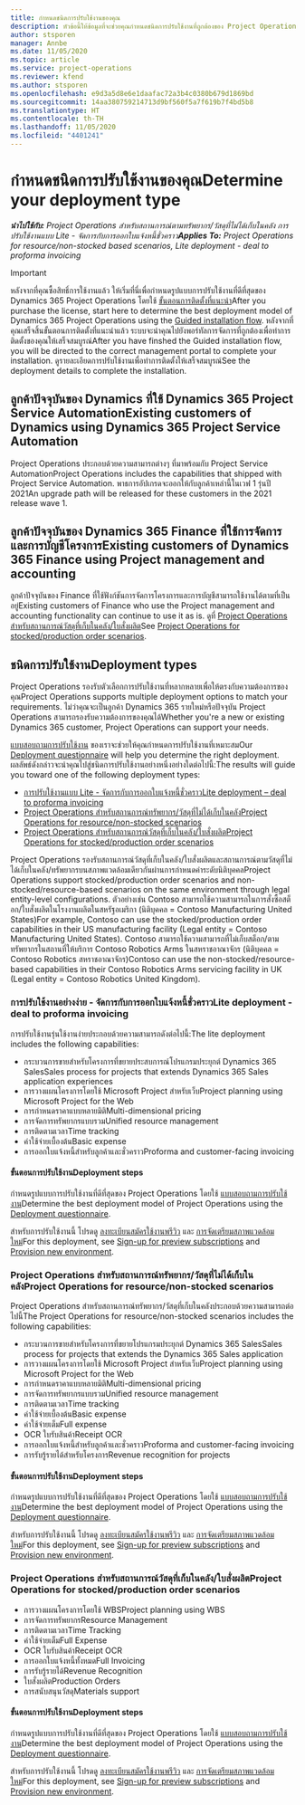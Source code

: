 ```yaml
---
title: กำหนดชนิดการปรับใช้งานของคุณ
description: หัวข้อนี้ให้ข้อมูลที่จะช่วยคุณกำหนดชนิดการปรับใช้งานที่ถูกต้องของ Project Operations สำหรับบริษัทของคุณ
author: stsporen
manager: Annbe
ms.date: 11/05/2020
ms.topic: article
ms.service: project-operations
ms.reviewer: kfend
ms.author: stsporen
ms.openlocfilehash: e9d3a5d8e6e1daafac72a3b4c0380b679d1869bd
ms.sourcegitcommit: 14aa380759214713d9bf560f5a7f619b7f4bd5b8
ms.translationtype: HT
ms.contentlocale: th-TH
ms.lasthandoff: 11/05/2020
ms.locfileid: "4401241"
---
```

# <a name="determine-your-deployment-type"></a><span data-ttu-id="0b06a-103">กำหนดชนิดการปรับใช้งานของคุณ</span><span class="sxs-lookup"><span data-stu-id="0b06a-103">Determine your deployment type</span></span>

<span data-ttu-id="0b06a-104">_**นำไปใช้กับ:** Project Operations สำหรับสถานการณ์ตามทรัพยากร/วัสดุที่ไม่ได้เก็บในคลัง การปรับใช้งานแบบ Lite - จัดการกับการออกใบแจ้งหนี้ชั่วคราว_</span><span class="sxs-lookup"><span data-stu-id="0b06a-104">_**Applies To:** Project Operations for resource/non-stocked based scenarios, Lite deployment - deal to proforma invoicing_</span></span>

> [!IMPORTANT]
> <span data-ttu-id="0b06a-105">หลังจากที่คุณซื้อสิทธิ์การใช้งานแล้ว ให้เริ่มที่นี่เพื่อกำหนดรูปแบบการปรับใช้งานที่ดีที่สุดของ Dynamics 365 Project Operations โดยใช้ [ขั้นตอนการติดตั้งที่แนะนำ](https://aka.ms/provisionprojectoperations)</span><span class="sxs-lookup"><span data-stu-id="0b06a-105">After you purchase the license, start here to determine the best deployment model of Dynamics 365 Project Operations using the [Guided installation flow](https://aka.ms/provisionprojectoperations).</span></span>
> <span data-ttu-id="0b06a-106">หลังจากที่คุณเสร็จสิ้นขั้นตอนการติดตั้งที่แนะนำแล้ว ระบบจะนำคุณไปยังพอร์ทัลการจัดการที่ถูกต้องเพื่อทำการติดตั้งของคุณให้เสร็จสมบูรณ์</span><span class="sxs-lookup"><span data-stu-id="0b06a-106">After you have finshed the Guided installation flow, you will be directed to the correct management portal to complete your installation.</span></span> <span data-ttu-id="0b06a-107">ดูรายละเอียดการปรับใช้งานเพื่อทำการติดตั้งให้เสร็จสมบูรณ์</span><span class="sxs-lookup"><span data-stu-id="0b06a-107">See the deployment details to complete the installation.</span></span>


## <a name="existing-customers-of-dynamics-using-dynamics-365-project-service-automation"></a><span data-ttu-id="0b06a-108">ลูกค้าปัจจุบันของ Dynamics ที่ใช้ Dynamics 365 Project Service Automation</span><span class="sxs-lookup"><span data-stu-id="0b06a-108">Existing customers of Dynamics using Dynamics 365 Project Service Automation</span></span>
<span data-ttu-id="0b06a-109">Project Operations ประกอบด้วยความสามารถต่างๆ ที่มาพร้อมกับ Project Service Automation</span><span class="sxs-lookup"><span data-stu-id="0b06a-109">Project Operations includes the capabilities that shipped with Project Service Automation.</span></span> <span data-ttu-id="0b06a-110">พาธการอัปเกรดจะออกให้กับลูกค้าเหล่านี้ในเวฟ 1 รุ่นปี 2021</span><span class="sxs-lookup"><span data-stu-id="0b06a-110">An upgrade path will be released for these customers in the 2021 release wave 1.</span></span>

## <a name="existing-customers-of-dynamics-365-finance-using-project-management-and-accounting"></a><span data-ttu-id="0b06a-111">ลูกค้าปัจจุบันของ Dynamics 365 Finance ที่ใช้การจัดการและการบัญชีโครงการ</span><span class="sxs-lookup"><span data-stu-id="0b06a-111">Existing customers of Dynamics 365 Finance using Project management and accounting</span></span> 

<span data-ttu-id="0b06a-112">ลูกค้าปัจจุบันของ Finance ที่ใช้ฟังก์ชันการจัดการโครงการและการบัญชีสามารถใช้งานได้ตามที่เป็นอยู่</span><span class="sxs-lookup"><span data-stu-id="0b06a-112">Existing customers of Finance who use the Project management and accounting functionality can continue to use it as is.</span></span> <span data-ttu-id="0b06a-113">ดูที่ [Project Operations สำหรับสถานการณ์วัสดุที่เก็บในคลัง/ใบสั่งผลิต](#pma)</span><span class="sxs-lookup"><span data-stu-id="0b06a-113">See [Project Operations for stocked/production order scenarios](#pma).</span></span>


## <a name="deployment-types"></a><span data-ttu-id="0b06a-114">ชนิดการปรับใช้งาน</span><span class="sxs-lookup"><span data-stu-id="0b06a-114">Deployment types</span></span>
<span data-ttu-id="0b06a-115">Project Operations รองรับตัวเลือกการปรับใช้งานที่หลากหลายเพื่อให้ตรงกับความต้องการของคุณ</span><span class="sxs-lookup"><span data-stu-id="0b06a-115">Project Operations supports multiple deployment options to match your requirements.</span></span> <span data-ttu-id="0b06a-116">ไม่ว่าคุณจะเป็นลูกค้า Dynamics 365 รายใหม่หรือปัจจุบัน Project Operations สามารถรองรับความต้องการของคุณได้</span><span class="sxs-lookup"><span data-stu-id="0b06a-116">Whether you're a new or existing Dynamics 365 customer, Project Operations can support your needs.</span></span>

<span data-ttu-id="0b06a-117">[แบบสอบถามการปรับใช้งาน](https://aka.ms/provisionprojectoperations) ของเราจะช่วยให้คุณกำหนดการปรับใช้งานที่เหมาะสม</span><span class="sxs-lookup"><span data-stu-id="0b06a-117">Our [Deployment questionnaire](https://aka.ms/provisionprojectoperations) will help you determine the right deployment.</span></span> <span data-ttu-id="0b06a-118">ผลลัพธ์ดังกล่าวจะนำคุณไปสู่ชนิดการปรับใช้งานอย่างหนึ่งอย่างใดต่อไปนี้:</span><span class="sxs-lookup"><span data-stu-id="0b06a-118">The results will guide you toward one of the following deployment types:</span></span>

- [<span data-ttu-id="0b06a-119">การปรับใช้งานแบบ Lite - จัดการกับการออกใบแจ้งหนี้ชั่วคราว</span><span class="sxs-lookup"><span data-stu-id="0b06a-119">Lite deployment – deal to proforma invoicing</span></span>](#lite)
- [<span data-ttu-id="0b06a-120">Project Operations สำหรับสถานการณ์ทรัพยากร/วัสดุที่ไม่ได้เก็บในคลัง</span><span class="sxs-lookup"><span data-stu-id="0b06a-120">Project Operations for resource/non-stocked scenarios</span></span>](#integrated)
- [<span data-ttu-id="0b06a-121">Project Operations สำหรับสถานการณ์วัสดุที่เก็บในคลัง/ใบสั่งผลิต</span><span class="sxs-lookup"><span data-stu-id="0b06a-121">Project Operations for stocked/production order scenarios</span></span>](#pma)

<span data-ttu-id="0b06a-122">Project Operations รองรับสถานการณ์วัสดุที่เก็บในคลัง/ใบสั่งผลิตและสถานการณ์ตามวัสดุที่ไม่ได้เก็บในคลัง/ทรัพยากรบนสภาพแวดล้อมเดียวกันผ่านการกำหนดค่าระดับนิติบุคคล</span><span class="sxs-lookup"><span data-stu-id="0b06a-122">Project Operations support stocked/production order scenarios and non-stocked/resource-based scenarios on the same environment through legal entity-level configurations.</span></span> <span data-ttu-id="0b06a-123">ตัวอย่างเช่น Contoso สามารถใช้ความสามารถในการสั่งซื้อสต็อก/ใบสั่งผลิตในโรงงานผลิตในสหรัฐอเมริกา (นิติบุคคล = Contoso Manufacturing United States)</span><span class="sxs-lookup"><span data-stu-id="0b06a-123">For example, Contoso can use the stocked/production order capabilities in their US manufacturing facility (Legal entity = Contoso Manufacturing United States).</span></span> <span data-ttu-id="0b06a-124">Contoso สามารถใช้ความสามารถที่ไม่เก็บสต็อก/ตามทรัพยากรในสถานที่ให้บริการ Contoso Robotics Arms ในสหราชอาณาจักร (นิติบุคคล = Contoso Robotics สหราชอาณาจักร)</span><span class="sxs-lookup"><span data-stu-id="0b06a-124">Contoso can use the non-stocked/resource-based capabilities in their Contoso Robotics Arms servicing facility in UK (Legal entity = Contoso Robotics United Kingdom).</span></span>

### <a name="lite-deployment---deal-to-proforma-invoicing"></a><a  name="lite"></a><span data-ttu-id="0b06a-125">การปรับใช้งานอย่างง่าย - จัดการกับการออกใบแจ้งหนี้ชั่วคราว</span><span class="sxs-lookup"><span data-stu-id="0b06a-125">Lite deployment - deal to proforma invoicing</span></span>

<span data-ttu-id="0b06a-126">การปรับใช้งานรุ่นใช้งานง่ายประกอบด้วยความสามารถดังต่อไปนี้:</span><span class="sxs-lookup"><span data-stu-id="0b06a-126">The lite deployment includes the following capabilities:</span></span>

- <span data-ttu-id="0b06a-127">กระบวนการขายสำหรับโครงการที่ขยายประสบการณ์โปรแกรมประยุกต์ Dynamics 365 Sales</span><span class="sxs-lookup"><span data-stu-id="0b06a-127">Sales process for projects that extends Dynamics 365 Sales application experiences</span></span>
- <span data-ttu-id="0b06a-128">การวางแผนโครงการโดยใช้ Microsoft Project สำหรับเว็บ</span><span class="sxs-lookup"><span data-stu-id="0b06a-128">Project planning using Microsoft Project for the Web</span></span>
- <span data-ttu-id="0b06a-129">การกำหนดราคาแบบหลายมิติ</span><span class="sxs-lookup"><span data-stu-id="0b06a-129">Multi-dimensional pricing</span></span>
- <span data-ttu-id="0b06a-130">การจัดการทรัพยากรแบบรวม</span><span class="sxs-lookup"><span data-stu-id="0b06a-130">Unified resource management</span></span>
- <span data-ttu-id="0b06a-131">การติดตามเวลา</span><span class="sxs-lookup"><span data-stu-id="0b06a-131">Time tracking</span></span>
- <span data-ttu-id="0b06a-132">ค่าใช้จ่ายเบื้องต้น</span><span class="sxs-lookup"><span data-stu-id="0b06a-132">Basic expense</span></span>
- <span data-ttu-id="0b06a-133">การออกใบแจ้งหนี้สำหรับลูกค้าและชั่วคราว</span><span class="sxs-lookup"><span data-stu-id="0b06a-133">Proforma and customer-facing invoicing</span></span> 

#### <a name="deployment-steps"></a><span data-ttu-id="0b06a-134">ขั้นตอนการปรับใช้งาน</span><span class="sxs-lookup"><span data-stu-id="0b06a-134">Deployment steps</span></span>
<span data-ttu-id="0b06a-135">กำหนดรูปแบบการปรับใช้งานที่ดีที่สุดของ Project Operations โดยใช้ [แบบสอบถามการปรับใช้งาน](https://aka.ms/provisionprojectoperations)</span><span class="sxs-lookup"><span data-stu-id="0b06a-135">Determine the best deployment model of Project Operations using the [Deployment questionnaire](https://aka.ms/provisionprojectoperations).</span></span>

<span data-ttu-id="0b06a-136">สำหรับการปรับใช้งานนี้ โปรดดู [ลงทะเบียนสมัครใช้งานพรีวิว](lite-preview-subscription-sign-up.md) และ [การจัดเตรียมสภาพแวดล้อมใหม่](lite-deployment.md)</span><span class="sxs-lookup"><span data-stu-id="0b06a-136">For this deployment, see [Sign-up for preview subscriptions](lite-preview-subscription-sign-up.md) and [Provision new environment](lite-deployment.md).</span></span> 


### <a name="project-operations-for-resourcenon-stocked-scenarios"></a><a name="integrated"></a><span data-ttu-id="0b06a-137">Project Operations สำหรับสถานการณ์ทรัพยากร/วัสดุที่ไม่ได้เก็บในคลัง</span><span class="sxs-lookup"><span data-stu-id="0b06a-137">Project Operations for resource/non-stocked scenarios</span></span>
<span data-ttu-id="0b06a-138">Project Operations สำหรับสถานการณ์ทรัพยากร/วัสดุที่เก็บในคลังประกอบด้วยความสามารถต่อไปนี้</span><span class="sxs-lookup"><span data-stu-id="0b06a-138">The Project Operations for resource/non-stocked scenarios includes the following capabilities:</span></span>
 
- <span data-ttu-id="0b06a-139">กระบวนการขายสำหรับโครงการที่ขยายโปรแกรมประยุกต์ Dynamics 365 Sales</span><span class="sxs-lookup"><span data-stu-id="0b06a-139">Sales process for projects that extends the Dynamics 365 Sales application</span></span>
- <span data-ttu-id="0b06a-140">การวางแผนโครงการโดยใช้ Microsoft Project สำหรับเว็บ</span><span class="sxs-lookup"><span data-stu-id="0b06a-140">Project planning using Microsoft Project for the Web</span></span>
- <span data-ttu-id="0b06a-141">การกำหนดราคาแบบหลายมิติ</span><span class="sxs-lookup"><span data-stu-id="0b06a-141">Multi-dimensional pricing</span></span>
- <span data-ttu-id="0b06a-142">การจัดการทรัพยากรแบบรวม</span><span class="sxs-lookup"><span data-stu-id="0b06a-142">Unified resource management</span></span>
- <span data-ttu-id="0b06a-143">การติดตามเวลา</span><span class="sxs-lookup"><span data-stu-id="0b06a-143">Time tracking</span></span>
- <span data-ttu-id="0b06a-144">ค่าใช้จ่ายเบื้องต้น</span><span class="sxs-lookup"><span data-stu-id="0b06a-144">Basic expense</span></span>
- <span data-ttu-id="0b06a-145">ค่าใช้จ่ายเต็ม</span><span class="sxs-lookup"><span data-stu-id="0b06a-145">Full expense</span></span>
- <span data-ttu-id="0b06a-146">OCR ใบรับสินค้า</span><span class="sxs-lookup"><span data-stu-id="0b06a-146">Receipt OCR</span></span>
- <span data-ttu-id="0b06a-147">การออกใบแจ้งหนี้สำหรับลูกค้าและชั่วคราว</span><span class="sxs-lookup"><span data-stu-id="0b06a-147">Proforma and customer-facing invoicing</span></span> 
- <span data-ttu-id="0b06a-148">การรับรู้รายได้สำหรับโครงการ</span><span class="sxs-lookup"><span data-stu-id="0b06a-148">Revenue recognition for projects</span></span>

#### <a name="deployment-steps"></a><span data-ttu-id="0b06a-149">ขั้นตอนการปรับใช้งาน</span><span class="sxs-lookup"><span data-stu-id="0b06a-149">Deployment steps</span></span>
<span data-ttu-id="0b06a-150">กำหนดรูปแบบการปรับใช้งานที่ดีที่สุดของ Project Operations โดยใช้ [แบบสอบถามการปรับใช้งาน](https://aka.ms/provisionprojectoperations)</span><span class="sxs-lookup"><span data-stu-id="0b06a-150">Determine the best deployment model of Project Operations using the [Deployment questionnaire](https://aka.ms/provisionprojectoperations).</span></span>

<span data-ttu-id="0b06a-151">สำหรับการปรับใช้งานนี้ โปรดดู [ลงทะเบียนสมัครใช้งานพรีวิว](resource-sign-up-preview-subscription.md) และ [การจัดเตรียมสภาพแวดล้อมใหม่](resource-provision-new-environment.md)</span><span class="sxs-lookup"><span data-stu-id="0b06a-151">For this deployment, see [Sign-up for preview subscriptions](resource-sign-up-preview-subscription.md) and [Provision new environment](resource-provision-new-environment.md).</span></span> 


### <a name="project-operations-for-stockedproduction-order-scenarios"></a><a name="pma"></a><span data-ttu-id="0b06a-152">Project Operations สำหรับสถานการณ์วัสดุที่เก็บในคลัง/ใบสั่งผลิต</span><span class="sxs-lookup"><span data-stu-id="0b06a-152">Project Operations for stocked/production order scenarios</span></span>

- <span data-ttu-id="0b06a-153">การวางแผนโครงการโดยใช้ WBS</span><span class="sxs-lookup"><span data-stu-id="0b06a-153">Project planning using WBS</span></span>
- <span data-ttu-id="0b06a-154">การจัดการทรัพยากร</span><span class="sxs-lookup"><span data-stu-id="0b06a-154">Resource Management</span></span>
- <span data-ttu-id="0b06a-155">การติดตามเวลา</span><span class="sxs-lookup"><span data-stu-id="0b06a-155">Time Tracking</span></span>
- <span data-ttu-id="0b06a-156">ค่าใช้จ่ายเต็ม</span><span class="sxs-lookup"><span data-stu-id="0b06a-156">Full Expense</span></span>
- <span data-ttu-id="0b06a-157">OCR ใบรับสินค้า</span><span class="sxs-lookup"><span data-stu-id="0b06a-157">Receipt OCR</span></span>
- <span data-ttu-id="0b06a-158">การออกใบแจ้งหนี้ทั้งหมด</span><span class="sxs-lookup"><span data-stu-id="0b06a-158">Full Invoicing</span></span>
- <span data-ttu-id="0b06a-159">การรับรู้รายได้</span><span class="sxs-lookup"><span data-stu-id="0b06a-159">Revenue Recognition</span></span>
- <span data-ttu-id="0b06a-160">ใบสั่งผลิต</span><span class="sxs-lookup"><span data-stu-id="0b06a-160">Production Orders</span></span>
- <span data-ttu-id="0b06a-161">การสนับสนุนวัสดุ</span><span class="sxs-lookup"><span data-stu-id="0b06a-161">Materials support</span></span>

#### <a name="deployment-steps"></a><span data-ttu-id="0b06a-162">ขั้นตอนการปรับใช้งาน</span><span class="sxs-lookup"><span data-stu-id="0b06a-162">Deployment steps</span></span>
<span data-ttu-id="0b06a-163">กำหนดรูปแบบการปรับใช้งานที่ดีที่สุดของ Project Operations โดยใช้ [แบบสอบถามการปรับใช้งาน](https://aka.ms/provisionprojectoperations)</span><span class="sxs-lookup"><span data-stu-id="0b06a-163">Determine the best deployment model of Project Operations using the [Deployment questionnaire](https://aka.ms/provisionprojectoperations).</span></span>

<span data-ttu-id="0b06a-164">สำหรับการปรับใช้งานนี้ โปรดดู [ลงทะเบียนสมัครใช้งานพรีวิว](https://docs.microsoft.com/dynamics365/fin-ops-core/dev-itpro/dev-tools/sign-up-preview-subscription?toc=/dynamics365/finance/toc.json) และ [การจัดเตรียมสภาพแวดล้อมใหม่](https://docs.microsoft.com/dynamics365/fin-ops-core/dev-itpro/deployment/deploy-demo-environment?toc=/dynamics365/finance/toc.json)</span><span class="sxs-lookup"><span data-stu-id="0b06a-164">For this deployment, see [Sign-up for preview subscriptions](https://docs.microsoft.com/dynamics365/fin-ops-core/dev-itpro/dev-tools/sign-up-preview-subscription?toc=/dynamics365/finance/toc.json) and [Provision new environment](https://docs.microsoft.com/dynamics365/fin-ops-core/dev-itpro/deployment/deploy-demo-environment?toc=/dynamics365/finance/toc.json).</span></span> 

